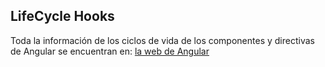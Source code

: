 ## LifeCycle Hooks

Toda la información de los ciclos de vida de los componentes y directivas de Angular se encuentran en: [la web de Angular](https://angular.io/guide/lifecycle-hooks)

